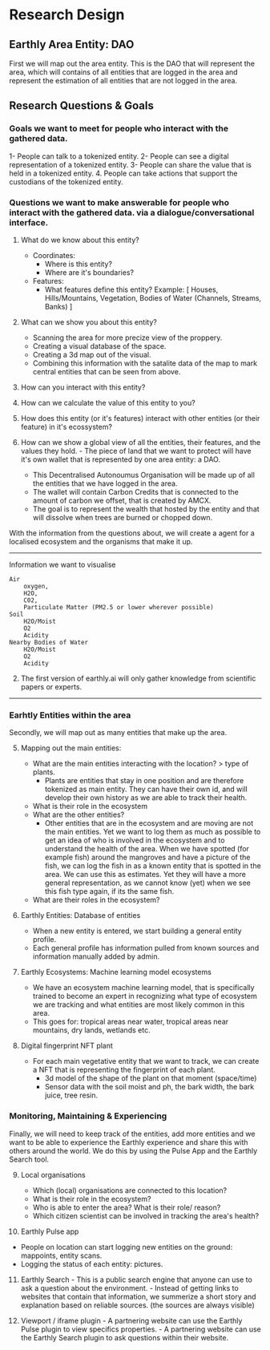 # Research Design

Earthly Area Entity: DAO
---

First we will map out the area entity. This is the DAO that will represent the area, which will contains of all entities that are logged in the area and represent the estimation of all entities that are not logged in the area.


Research Questions & Goals
---

### Goals we want to meet for people who interact with the gathered data.
1- People can talk to a tokenized entity.
2- People can see a digital representation of a tokenized entity.
3- People can share the value that is held in a tokenized entity.
4. People can take actions that support the custodians of the tokenized entity.

### Questions we want to make answerable for people who interact with the gathered data. via a dialogue/conversational interface.

1. What do we know about this entity?
    - Coordinates: 
    	- Where is this entity?
    	- Where are it's boundaries?
    - Features:
		- What features define this entity? 
          Example: [ Houses, Hills/Mountains, Vegetation, Bodies of Water (Channels, Streams, Banks) ]

2. What can we show you about this entity?
    - Scanning the area for more precize view of the proppery.
    - Creating a visual database of the space.
    - Creating a 3d map out of the visual.
    - Combining this information with the satalite data of the map to mark central entities that can be seen from above.

3. How can you interact with this entity?

4. How can we calculate the value of this entity to you?
    

5. How does this entity (or it's features) interact with other entities (or their feature) in it's ecossystem? 

6. How can we show a global view of all the entities, their features, and the values they hold.
	    - The piece of land that we want to protect will have it's own wallet that is represented by one area entity: a DAO.
    - This Decentralised Autonoumus Organisation will be made up of all the entities that we have logged in the area.
    - The wallet will contain Carbon Credits that is connected to the amount of carbon we offset, that is created by AMCX.
    - The goal is to represent the wealth that hosted by the entity and that will dissolve when trees are burned or chopped down.

With the information from the questions about, we will create a agent for a localised ecosystem  and the organisms that make it up.



---

Information we want to visualise 

	Air
		oxygen, 
        H2O, 
        C02, 
        Particulate Matter (PM2.5 or lower wherever possible)
	Soil
    	H2O/Moist
        O2
        Acidity
	Nearby Bodies of Water
    	H2O/Moist
        O2
        Acidity
2. The first version of earthly.ai will only gather knowledge from scientific papers or experts.

---

### Earhtly Entities within the area
Secondly, we will map out as many entities that make up the area.

5. Mapping out the main entities:
    - What are the main entities interacting with the location? > type of plants.
        - Plants are entities that stay in one position and are therefore tokenized as main entity. They can have their own id, and will develop their own history as we are able to track their health.
    - What is their role in the ecosystem
    - What are the other entities? 
        - Other entities that are in the ecosystem and are moving are not the main entities. Yet we want to log them as much as possible to get an idea of who is involved in the ecosystem and to understand the health of the area. When we have spotted (for example fish) around the mangroves and have a picture of the fish, we can log the fish in as a known entity that is spotted in the area. We can use this as estimates. Yet they will have a more general representation, as we cannot know (yet) when we see this fish type again, if its the same fish.
    - What are their roles in the ecosystem?
    
6. Earthly Entities: Database of entities
    - When a new entity is entered, we start building a general entity profile.
    - Each general profile has information pulled from known sources and information manually added by admin.
    
7. Earthly Ecosystems: Machine learning model ecosystems
    - We have an ecosystem machine learning model, that is specifically trained to become an expert in recognizing what type of ecosystem we are tracking and what entities are most likely common in this area.
    - This goes for: tropical areas near water, tropical areas near mountains, dry lands, wetlands etc.

8. Digital fingerprint NFT plant
    - For each main vegetative entity that we want to track, we can create a NFT that is representing the fingerprint of each plant.
        - 3d model of the shape of the plant on that moment (space/time)
        - Sensor data with the soil moist and ph, the bark width, the bark juice, tree resin.
       
### Monitoring, Maintaining & Experiencing
Finally, we will need to keep track of the entities, add more entities and we want to be able to experience the Earthly experience and share this with others around the world. We do this by using the Pulse App and the Earthly Search tool.

9. Local organisations
    - Which (local) organisations are connected to this location?
    - What is their role in the ecosystem?
    - Who is able to enter the area? What is their role/ reason?
    - Which citizen scientist can be involved in tracking the area's health?

10. Earthly Pulse app  
   - People on location can start logging new entities on the ground: mappoints, entity scans.
   - Logging the status of each entity: pictures.

11.  Earthly Search
    -   This is a public search engine that anyone can use to ask a question about the environment. 
    -   Instead of getting links to websites that contain that information, we summerize a short story and explanation based on reliable sources. (the sources are always visible)

12.  Viewport / iframe plugin
    - A partnering website can use the Earthly Pulse plugin to view specifics properties.
    - A partnering website can use the Earthly Search plugin to ask questions within their website.
